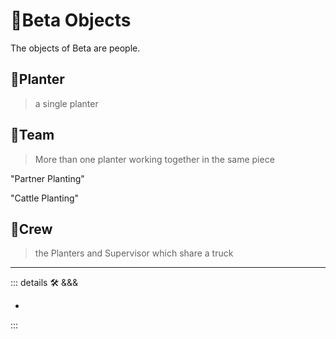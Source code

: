 # 🔷<beta>Beta Objects</beta>

The objects of Beta are people.

## 🔷<beta>Planter</beta>

> a single planter

## 🔷<beta>Team</beta>

> More than one planter working together in the same piece

"Partner Planting"

"Cattle Planting"

## 🔷<beta>Crew</beta>

> the Planters and Supervisor which share a truck

---

<!-- =================================================== -->
<!-- =================================================== -->
<!-- =================================================== -->
<!-- =================================================== -->
<!-- =================================================== -->
::: details 🛠 <dev>&&&</dev>

-

:::
